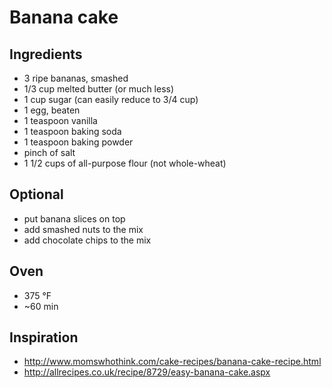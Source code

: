 # Banana cake

## Ingredients
* 3 ripe bananas, smashed
* 1/3 cup melted butter (or much less)
* 1 cup sugar (can easily reduce to 3/4 cup)
* 1 egg, beaten
* 1 teaspoon vanilla
* 1 teaspoon baking soda
* 1 teaspoon baking powder
* pinch of salt
* 1 1/2 cups of all-purpose flour (not whole-wheat)

## Optional
* put banana slices on top
* add smashed nuts to the mix
* add chocolate chips to the mix

## Oven
* 375 °F
* ~60 min

## Inspiration
* http://www.momswhothink.com/cake-recipes/banana-cake-recipe.html
* http://allrecipes.co.uk/recipe/8729/easy-banana-cake.aspx
